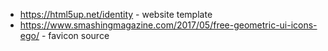 * https://html5up.net/identity - website template
* https://www.smashingmagazine.com/2017/05/free-geometric-ui-icons-ego/ - favicon source
